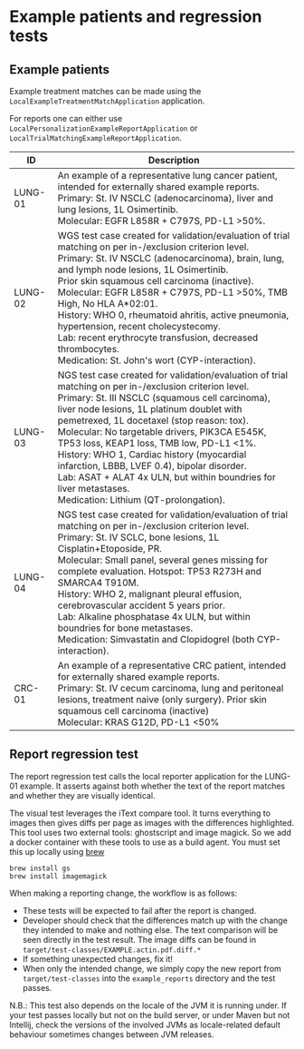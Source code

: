 # Example patients and regression tests

## Example patients

Example treatment matches can be made using the `LocalExampleTreatmentMatchApplication` application.

For reports one can either use `LocalPersonalizationExampleReportApplication` or `LocalTrialMatchingExampleReportApplication`.

| ID      | Description                                                                                                                                                                                                                                                                                                                                                                                                                                                                                                                                                              |
|---------|--------------------------------------------------------------------------------------------------------------------------------------------------------------------------------------------------------------------------------------------------------------------------------------------------------------------------------------------------------------------------------------------------------------------------------------------------------------------------------------------------------------------------------------------------------------------------|
| LUNG-01 | An example of a representative lung cancer patient, intended for externally shared example reports.<br/>Primary: St. IV NSCLC (adenocarcinoma), liver and lung lesions, 1L Osimertinib.<br/>Molecular: EGFR L858R + C797S, PD-L1 >50%.                                                                                                                                                                                                                                                                                                                                   |
| LUNG-02 | WGS test case created for validation/evaluation of trial matching on per in-/exclusion criterion level.<br/>Primary: St. IV NSCLC (adenocarcinoma), brain, lung, and lymph node lesions, 1L Osimertinib.<br/>Prior skin squamous cell carcinoma (inactive).<br/>Molecular: EGFR L858R + C797S, PD-L1 >50%, TMB High, No HLA A*02:01.<br/>History: WHO 0, rheumatoid ahritis, active pneumonia, hypertension, recent cholecystecomy.<br/>Lab: recent erythrocyte transfusion, decreased thrombocytes.<br/>Medication: St. John's wort (CYP-interaction).                  |
| LUNG-03 | NGS test case created for validation/evaluation of trial matching on per in-/exclusion criterion level.<br/>Primary: St. III NSCLC (squamous cell carcinoma), liver node lesions, 1L platinum doublet with pemetrexed, 1L docetaxel (stop reason: tox).<br/>Molecular: No targetable drivers, PIK3CA E545K, TP53 loss, KEAP1 loss, TMB low, PD-L1 <1%.<br/>History: WHO 1, Cardiac history (myocardial infarction, LBBB, LVEF 0.4), bipolar disorder.<br/>Lab: ASAT + ALAT 4x ULN, but within boundries for liver metastases.<br/>Medication: Lithium (QT-prolongation). |
| LUNG-04 | NGS test case created for validation/evaluation of trial matching on per in-/exclusion criterion level.<br/>Primary: St. IV SCLC, bone lesions, 1L Cisplatin+Etoposide, PR.<br/>Molecular: Small panel, several genes missing for complete evaluation. Hotspot: TP53 R273H and SMARCA4 T910M.<br/>History: WHO 2, malignant pleural effusion, cerebrovascular accident 5 years prior.<br/>Lab: Alkaline phosphatase 4x ULN, but within boundries for bone metastases.<br/>Medication: Simvastatin and Clopidogrel (both CYP-interaction).                                |
| CRC-01  | An example of a representative CRC patient, intended for externally shared example reports.<br/>Primary: St. IV cecum carcinoma, lung and peritoneal lesions, treatment naive (only surgery). Prior skin squamous cell carcinoma (inactive) <br/>Molecular: KRAS G12D, PD-L1 <50%<br/>                                                                                                                                                                                                                                                                                   |

## Report regression test

The report regression test calls the local reporter application for the LUNG-01 example.
It asserts against both whether the text of the report matches and whether they are visually identical.

The visual test leverages the iText compare tool. It turns everything to images then gives diffs per page as images with the differences
highlighted. This tool uses two external tools: ghostscript and image magick. So we add a docker container with these tools to use as a
build agent. You must set this up locally using [brew](https://brew.sh/)

```commandline
brew install gs
brew install imagemagick
```

When making a reporting change, the workflow is as follows:

- These tests will be expected to fail after the report is changed.
- Developer should check that the differences match up with the change they intended to make and nothing else. The text comparison will be
  seen directly in the test result. The image diffs can be found in `target/test-classes/EXAMPLE.actin.pdf.diff.*`
- If something unexpected changes, fix it!
- When only the intended change, we simply copy the new report from `target/test-classes` into the `example_reports` directory and the
  test passes.

N.B.: This test also depends on the locale of the JVM it is running under. If your test passes locally but not on the build
server, or under Maven but not Intellij, check the versions of the involved JVMs as locale-related default behaviour sometimes
changes between JVM releases.
